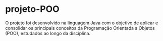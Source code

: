 # projeto-POO
O projeto foi desenvolvido na linguagem Java com o objetivo de aplicar e consolidar os principais conceitos da Programação Orientada a Objetos (POO), estudados ao longo da disciplina.

